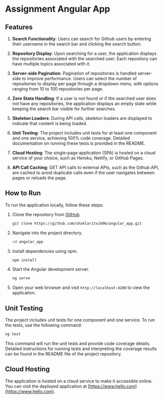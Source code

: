 # Assignment Angular App

## Features

1. **Search Functionality**: Users can search for Github users by entering their username in the search bar and clicking the search button.

2. **Repository Display**: Upon searching for a user, the application displays the repositories associated with the searched user. Each repository can have multiple topics associated with it.

3. **Server-side Pagination**: Pagination of repositories is handled server-side to improve performance. Users can select the number of repositories to display per page through a dropdown menu, with options ranging from 10 to 100 repositories per page.

4. **Zero State Handling**: If a user is not found or if the searched user does not have any repositories, the application displays an empty state while keeping the search bar visible for further searches.

5. **Skeleton Loaders**: During API calls, skeleton loaders are displayed to indicate that content is being loaded.

6. **Unit Testing**: The project includes unit tests for at least one component and one service, achieving 100% code coverage. Detailed documentation on running these tests is provided in the README.

7. **Cloud Hosting**: The single-page application (SPA) is hosted on a cloud service of your choice, such as Heroku, Netlify, or GitHub Pages.

8. **API Call Caching**: GET API calls to external APIs, such as the Github API, are cached to avoid duplicate calls even if the user navigates between pages or reloads the page.

## How to Run

To run the application locally, follow these steps:

1. Clone the repository from [GitHub](https://github.com/shuklaritvik06/angular_app).

   ```bash
   git clone https://github.com/shuklaritvik06/angular_app.git
   ```

2. Navigate into the project directory.

   ```bash
   cd angular_app
   ```

3. Install dependencies using npm.

   ```bash
   npm install
   ```

4. Start the Angular development server.

   ```bash
   ng serve
   ```

5. Open your web browser and visit `http://localhost:4200` to view the application.

## Unit Testing

The project includes unit tests for one component and one service. To run the tests, use the following command:

```bash
ng test
```

This command will run the unit tests and provide code coverage details. Detailed instructions for running tests and interpreting the coverage results can be found in the README file of the project repository.

## Cloud Hosting

The application is hosted on a cloud service to make it accessible online. You can visit the deployed application at [https://www.hello.com](https://www.hello.com).
